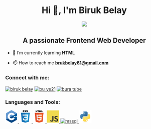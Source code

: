 <h1 align="center">Hi 👋, I'm Biruk Belay</h1>

<p align="center">
  <img src="https://https://www.bing.com/images/search?view=detailV2&ccid=eNOpGqr6&id=0211FCF40EC8225540A0B6FD6D51113FA4681B14&thid=OIP.eNOpGqr62C5iq2B1cAbqLwHaEp&mediaurl=https%3a%2f%2fimg.freepik.com%2fpremium-photo%2fperson-using-laptop-technology-mobility-concept_1077802-29220.jpg&cdnurl=https%3a%2f%2fth.bing.com%2fth%2fid%2fR.78d3a91aaafad82e62ab60757006ea2f%3frik%3dFBtopD8RUW39tg%26pid%3dImgRaw%26r%3d0&exph=393&expw=626&q=best+technology+persons+photo&simid=608053424706951077&FORM=IRPRST&ck=E5D5E73F9B720B6C73AB4C46619E55F8&selectedIndex=49&itb=0/image.png" width="300"/>
</p>

 
<h2 align="center">A passionate Frontend Web Developer</h2>

- 🌱 I’m currently learning **HTML**

- 📫 How to reach me **brukbelay61@gmail.com**

<h3 align="left">Connect with me:</h3>
<p align="left">
<a href="https://fb.com/biruk belay" target="blank"><img align="center" src="https://raw.githubusercontent.com/rahuldkjain/github-profile-readme-generator/master/src/images/icons/Social/facebook.svg" alt="biruk belay" height="30" width="40" /></a>
<a href="https://instagram.com/bu_ye21" target="blank"><img align="center" src="https://raw.githubusercontent.com/rahuldkjain/github-profile-readme-generator/master/src/images/icons/Social/instagram.svg" alt="bu_ye21" height="30" width="40" /></a>
<a href="https://www.youtube.com/c/bura tube" target="blank"><img align="center" src="https://raw.githubusercontent.com/rahuldkjain/github-profile-readme-generator/master/src/images/icons/Social/youtube.svg" alt="bura tube" height="30" width="40" /></a>
</p>

<h3 align="left">Languages and Tools:</h3>
<p align="left"> <a href="https://www.w3schools.com/cpp/" target="_blank" rel="noreferrer"> <img src="https://raw.githubusercontent.com/devicons/devicon/master/icons/cplusplus/cplusplus-original.svg" alt="cplusplus" width="40" height="40"/> </a> <a href="https://www.w3schools.com/css/" target="_blank" rel="noreferrer"> <img src="https://raw.githubusercontent.com/devicons/devicon/master/icons/css3/css3-original-wordmark.svg" alt="css3" width="40" height="40"/> </a> <a href="https://www.w3.org/html/" target="_blank" rel="noreferrer"> <img src="https://raw.githubusercontent.com/devicons/devicon/master/icons/html5/html5-original-wordmark.svg" alt="html5" width="40" height="40"/> </a> <a href="https://developer.mozilla.org/en-US/docs/Web/JavaScript" target="_blank" rel="noreferrer"> <img src="https://raw.githubusercontent.com/devicons/devicon/master/icons/javascript/javascript-original.svg" alt="javascript" width="40" height="40"/> </a> <a href="https://www.microsoft.com/en-us/sql-server" target="_blank" rel="noreferrer"> <img src="https://www.svgrepo.com/show/303229/microsoft-sql-server-logo.svg" alt="mssql" width="40" height="40"/> </a> <a href="https://www.python.org" target="_blank" rel="noreferrer"> <img src="https://raw.githubusercontent.com/devicons/devicon/master/icons/python/python-original.svg" alt="python" width="40" height="40"/> </a> </p>
